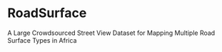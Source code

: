 # RoadSurface
 A Large Crowdsourced Street View Dataset for Mapping Multiple Road Surface Types in Africa

